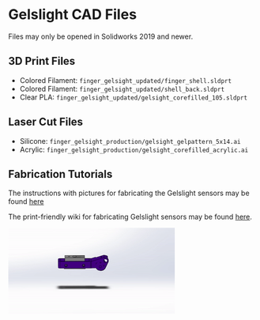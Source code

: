 # Gelslight CAD Files

Files may only be opened in Solidworks 2019 and newer.

## 3D Print Files
* Colored Filament: `finger_gelsight_updated/finger_shell.sldprt`
* Colored Filament: `finger_gelsight_updated/shell_back.sldprt`
* Clear PLA: `finger_gelsight_updated/gelsight_corefilled_105.sldprt`

## Laser Cut Files
* Silicone: `finger_gelsight_production/gelsight_gelpattern_5x14.ai` 
* Acrylic: `finger_gelsight_production/gelsight_corefilled_acrylic.ai`

## Fabrication Tutorials

The instructions with pictures for fabricating the Gelslight sensors may be found [here](https://robotfeeding.io/hardware/gelsight-mini-tactile-sensor/)

The print-friendly wiki for fabricating Gelslight sensors may be found [here](https://github.com/personalrobotics/pr_docs/wiki/Gelsight-Mini-Sensor-Fabrication).

![](video/gelsight_core.gif)